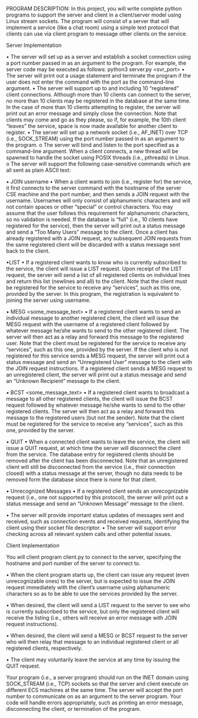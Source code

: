 PROGRAM DESCRIPTION:
In this project, you will write complete python programs to support the server and client in a client/server model using Linux stream sockets. The program will consist of a server that will implement a service (like a chat room) using a simple text protocol that clients can use via client program to message other clients on the service.

Server Implementation

• The server will set up as a server and establish a socket connection using a port number passed in as an argument to the program. For example, the server code may be executed as follows:
python3 server.py <svr_port>
• The server will print out a usage statement and terminate the program if the user does not enter the command with the port as the command-line argument.
• The server will support up to and including 10 “registered” client connections. Although more than 10 clients can connect to the server, no more than 10 clients may be registered in the database at the same time. In the case of more than 10 clients attempting to register, the server will print out an error message and simply close the connection. Note that clients may come and go as they please, so if, for example, the 10th client “leaves” the service, space is now made available for another client to register.
• The server will set up a network socket (i.e., AF_INET) over TCP (i.e., SOCK_STREAM) using the port number passed in as an argument to the program.
  o The server will bind and listen to the port specified as a command-line argument. When a client connects, a new thread will be spawned to handle the socket using POSIX threads (i.e., pthreads) in Linux.
  o The server will support the following case-sensitive commands which are all sent as plain ASCII text:
  
▪ JOIN username
  • When a client wants to join (i.e., register for) the service, it first connects to the server command with the hostname of the server CSE machine and the port number, and then sends a JOIN request with the   username. Usernames will only consist of alphanumeric characters and will not contain spaces or other “special” or control characters. You may assume that the user follows this requirement for alphanumeric characters, so no validation is needed. If the database is “full” (i.e., 10 clients have registered for the service), then the server will print out a status message and send a “Too Many Users” message to the client. Once a client has already registered with a JOIN request, any subsequent JOIN requests from the same registered client will be discarded with a status message sent back to the client.

▪LIST
• If a registered client wants to know who is currently subscribed to the service, the client will issue a LIST request. Upon receipt of the LIST request, the server will send a list of all registered clients on individual lines and return this list (newlines and all) to the client. Note that the client must be registered for the service to receive any “services”, such as this one, provided by the server. In this program, the registration is equivalent to joining the server using username.

▪ MESG <username> <some_message_text>
  • If a registered client wants to send an individual message to another registered client, the client will issue the MESG request with the username of a registered client followed by whatever message he/she wants to send to the other registered client. The server will then act as a relay and forward this message to the registered user. Note that the client must be registered for the service to receive any “services”, such as this one, provided by the server. If the client who is not registered for this service sends a MESG request, the server will print out a status message and send an “Unregistered User” message to the client with the JOIN request instructions. If a registered client sends a MESG request to an unregistered client, the server will print out a status message and send an “Unknown Recipient” message to the client.
  
▪ BCST <some_message_text>
  • If a registered client wants to broadcast a message to all other registered clients, the client will issue the BCST request followed by whatever message he/she wants to send to the other registered clients. The server will then act as a relay and forward this message to the registered users (but not the sender). Note that the client must be registered for the service to receive any “services”, such as this one, provided by the server.
  
▪ QUIT
  • When a connected client wants to leave the service, the client will issue a QUIT request, at which time the server will disconnect the client from the service. The database entry for registered clients should be removed after the client has been disconnected. Note that an unregistered client will still be disconnected from the service (i.e., their connection closed) with a status message at the server, though no data needs to be removed form the database since there is none for that client.
  
▪ Unrecognized Messages
  • If a registered client sends an unrecognizable request (i.e., one not supported by this protocol), the server will print out a status message and send an “Unknown Message” message to the client.
  
• The server will provide important status updates of messages sent and received, such as connection events and received requests, identifying the client using their socket file descriptor.
• The server will support error checking across all relevant system calls and other potential issues.

Client Implementation

You will client program client.py to connect to the server, specifying the hostname and port number of the server to connect to.

• When the client program starts up, the client can issue any request (even unrecognizable ones) to the server, but is expected to issue the JOIN request immediately with the client’s username using alphanumeric characters so as to be able to use the services provided by the server.

• When desired, the client will send a LIST request to the server to see who is currently subscribed to the service, but only the registered client will receive the listing (i.e., others will receive an error message with JOIN request instructions).

• When desired, the client will send a MESG or BCST request to the server who will then relay that message to an individual registered client or all registered clients, respectively.

• The client may voluntarily leave the service at any time by issuing the QUIT request.

Your program (i.e., a server program) should run on the INET domain using SOCK_STREAM (i.e., TCP) sockets so that the server and client execute on different ECS machines at the same time. The server will accept the port number to communicate on as an argument to the server program. Your code will handle errors appropriately, such as printing an error message, disconnecting the client, or termination of the program.
